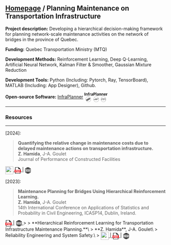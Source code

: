 ## [Homepage](https://zachamida.github.io) / Planning Maintenance on Transportation Infrastructure

**Project description:** Developing a hierarchical decision-making framework for planning network-scale maintenance activities on the network of bridges in the province of Quebec.

**Funding:** Quebec Transportation Ministry (MTQ)

**Development Methods:** Reinforcement Learning, Deep Q-Learning, Artificial Neural Network, Kalman Filter & Smoother, Gaussian Mixture Reduction

**Development Tools:** Python (Including: Pytorch, Ray, TensorBoard), MATLAB (Including: App Designer), Github.

**Open-source Software:** [InfraPlanner](https://github.com/CivML-PolyMtl/InfrastructuresPlanner) <a href="https://github.com/CivML-PolyMtl/InfrastructuresPlanner"> <img style='vertical-align:middle;' src="/images/infraplanner_logo.png" height="30"></a>

---

### Resources

---
\[2024\]:
> **Quantifying the relative change in maintenance costs due to delayed maintenance actions on transportation infrastructure.**\
> **Z. Hamida**, J-A. Goulet\
> Journal of Performance of Constructed Facilities\
> <a href="https://youtu.be/Indb_dHdXB0">
<img style='vertical-align:middle;' src="/images/YouTube.png" width="25" height="25">
<a href="/pdf/DST_Hamida_Goulet_2024.pdf">
<img style='vertical-align:middle;' src="/images/PDF_icon.png" width="20" height="20">
</a> | <a href="https://doi.org/10.1061/JPCFEV/CFENG-4802"> 
<img style='vertical-align:middle;' src="/images/WWW-Icon.png" width="20" height="20">
</a>

\[2023\]:
> **Maintenance Planning for Bridges Using Hierarchical Reinforcement Learning.**\
> **Z. Hamida**, J-A. Goulet\
> 14th International Conference on Applications of Statistics and Probability in Civil Engineering, ICASP14, Dublin, Ireland.\
> <a href="/pdf/Hamida_Goulet_HRL_ICASP14.pdf">
<img style='vertical-align:middle;' src="/images/PDF_icon.png" width="20" height="20">
</a> | <a href="http://hdl.handle.net/2262/103207">
<img style='vertical-align:middle;' src="/images/WWW-Icon.png" width="20" height="20">
</a>
>
> **Hierarchical Reinforcement Learning for Transportation Infrastructure Maintenance Planning.**\
> **Z. Hamida**, J-A. Goulet\
> Reliability Engineering and System Safety.\
> <a href="https://youtu.be/4jnUAYb9kkI">
<img style='vertical-align:middle;' src="/images/YouTube.png" width="25" height="25"> </a> |<a href="/pdf/Hamida_Goulet_RLI_2023_preprint.pdf">
<img style='vertical-align:middle;' src="/images/PDF_icon.png" width="20" height="20">
</a> | <a href="https://doi.org/10.1016/j.ress.2023.109214">
<img style='vertical-align:middle;' src="/images/WWW-Icon.png" width="20" height="20">
</a>